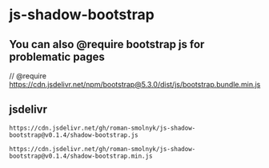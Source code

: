 # js-shadow-bootstrap

## You can also @require bootstrap js for problematic pages

// @require      <https://cdn.jsdelivr.net/npm/bootstrap@5.3.0/dist/js/bootstrap.bundle.min.js>

## jsdelivr

```
https://cdn.jsdelivr.net/gh/roman-smolnyk/js-shadow-bootstrap@v0.1.4/shadow-bootstrap.js
```

```
https://cdn.jsdelivr.net/gh/roman-smolnyk/js-shadow-bootstrap@v0.1.4/shadow-bootstrap.min.js
```

